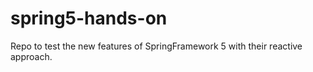 # spring5-hands-on
Repo to test the new features of SpringFramework 5 with their reactive approach.
